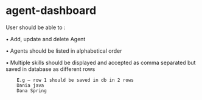 # agent-dashboard

User should be able to :

•	Add, update and delete Agent

•	Agents should be listed in alphabetical order

•	Multiple skills should be displayed and accepted as comma separated but saved in database as different rows
        
        E.g – row 1 should be saved in db in 2 rows
        Dania java
        Dana Spring
